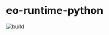 # eo-runtime-python
![build](https://github.com/nikololiahim/eo-runtime-python/actions/workflows/maven.yml/badge.svg)
